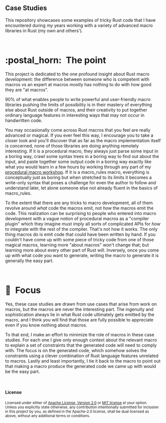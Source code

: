 ## Case Studies

This repository showcases some examples of tricky Rust code that I have
encountered during my years working with a variety of advanced macro libraries
in Rust (my own and others').

<br>

<a name="the-point"></a>
# :postal\_horn:&ensp;The point

This project is dedicated to the one profound insight about Rust macro
development: the difference between someone who is competent with macros vs an
expert at macros mostly has nothing to do with how good they are "at macros".

90% of what enables people to write powerful and user-friendly macro libraries
pushing the limits of possibility is in their mastery of everything else about
Rust outside of macros, and their creativity to put together ordinary language
features in interesting ways that may not occur in handwritten code.

You may occasionally come across Rust macros that you feel are really advanced
or magical. If you ever feel this way, I encourage you to take a closer look and
you'll discover that as far as the macro implementation itself is concerned,
none of those libraries are doing anything remotely interesting. If it is a
procedural macro, they always just parse some input in a boring way, crawl some
syntax trees in a boring way to find out about the input, and paste together
some output code in a boring way exactly like what you would learn in a few
hours by working through any part of my [procedural macro workshop][workshop].
If it is a macro\_rules macro, everything is conceptually just as boring but
when stretched to its limits it becomes a write-only syntax that poses a
challenge for even the author to follow and understand later, let alone someone
else not already fluent in the basics of macro\_rules.

To the extent that there are any tricks to macro development, all of them
revolve around *what* code the macros emit, not *how* the macros emit the code.
This realization can be surprising to people who entered into macro development
with a vague notion of procedural macros as a "compiler plugin" which they
imagine must imply all sorts of complicated APIs for *how* to integrate with the
rest of the compiler. That's not how it works. The only thing macros do is emit
code that could have been written by hand. If you couldn't have come up with
some piece of tricky code from one of those magical macros, learning more "about
macros" won't change that; but learning more about every other part of Rust
will. Inversely, once you come up with what code you want to generate, writing
the macro to generate it is generally the easy part.

[workshop]: https://github.com/dtolnay/proc-macro-workshop

<br>

<a name="focus"></a>
# :boot:&ensp;Focus

Yes, these case studies are drawn from use cases that arise from work on macros,
but the macros are never the interesting part. The ingenuity and sophistication
always lie in what Rust code ultimately gets emitted by the macro, and I think
you will find that those are fully possible to appreciate even if you know
nothing about macros.

To that end, I make an effort to minimize the role of macros in these case
studies. For each one I give only enough context about the relevant macro to
explain a set of constraints that the generated code will need to comply with.
The focus is on the generated code, which somehow solves the constraints using a
clever combination of Rust language features unrelated to macros. Lastly and
least importantly, I tie it back to the macro to point out that making a macro
produce the generated code we came up with would be the easy part.

<br>

#### License

<sup>
Licensed under either of <a href="LICENSE-APACHE">Apache License, Version
2.0</a> or <a href="LICENSE-MIT">MIT license</a> at your option.
</sup>

<br>

<sub>
Unless you explicitly state otherwise, any contribution intentionally submitted
for inclusion in this project by you, as defined in the Apache-2.0 license,
shall be dual licensed as above, without any additional terms or conditions.
</sub>
